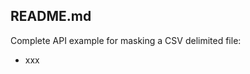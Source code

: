 ## README.md

Complete API example for masking a CSV delimited file: <br />
<ul>
  <li>xxx</li>
</ul>

